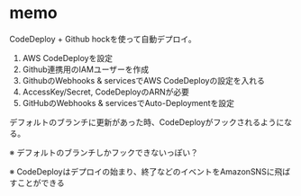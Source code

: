 # memo

CodeDeploy + Github hockを使って自動デプロイ。

1. AWS CodeDeployを設定
2. Github連携用のIAMユーザーを作成
3. GithubのWebhooks & servicesでAWS CodeDeployの設定を入れる
  1. AccessKey/Secret, CodeDeployのARNが必要
4. GitHubのWebhooks & servicesでAuto-Deploymentを設定

デフォルトのブランチに更新があった時、CodeDeployがフックされるようになる。

※ デフォルトのブランチしかフックできないっぽい？

※ CodeDeployはデプロイの始まり、終了などのイベントをAmazonSNSに飛ばすことができる
